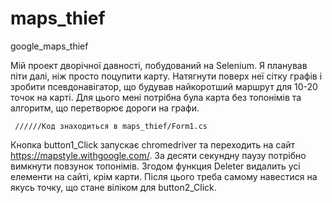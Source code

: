 # maps_thief
google_maps_thief

Мій проект дворічної давності, побудований на Selenium. Я планував піти далі, ніж просто поцупити карту. Натягнути поверх неї сітку графів і зробити псевдонавігатор, що будував найкоротший маршрут для 10-20 точок на карті.
Для цього мені потрібна була карта без топонімів та алгоритм, що перетворює дороги на графи.

     //////Код знаходиться в maps_thief/Form1.cs
Кнопка button1_Click запускає chromedriver та переходить на сайт https://mapstyle.withgoogle.com/. За десяти секундну паузу потрібно вимкнути повзунок топонімів. Згодом функция  Deleter видалить усі елементи на сайті, крім карти. Після цього треба самому навестися на якусь точку, що стане віліком для button2_Click.

